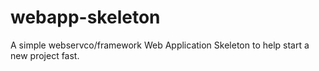 # webapp-skeleton

A simple webservco/framework Web Application Skeleton to help start a new project fast.
